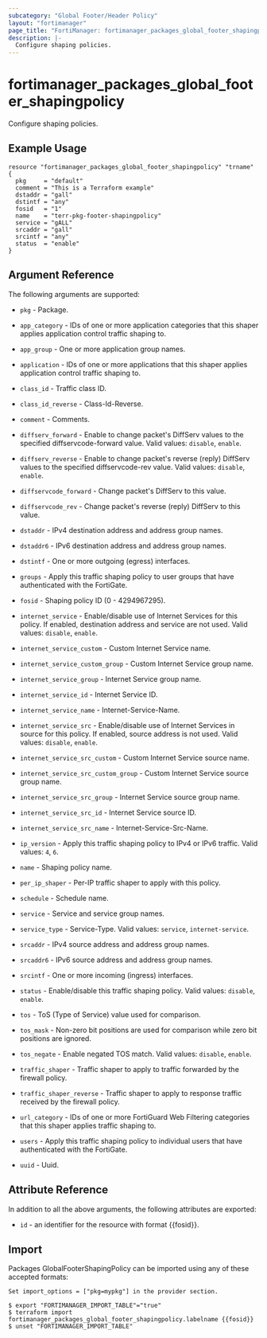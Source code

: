 ```yaml
---
subcategory: "Global Footer/Header Policy"
layout: "fortimanager"
page_title: "FortiManager: fortimanager_packages_global_footer_shapingpolicy"
description: |-
  Configure shaping policies.
---
```


# fortimanager_packages_global_footer_shapingpolicy
Configure shaping policies.

## Example Usage

```hcl
resource "fortimanager_packages_global_footer_shapingpolicy" "trname" {
  pkg     = "default"
  comment = "This is a Terraform example"
  dstaddr = "gall"
  dstintf = "any"
  fosid   = "1"
  name    = "terr-pkg-footer-shapingpolicy"
  service = "gALL"
  srcaddr = "gall"
  srcintf = "any"
  status  = "enable"
}
```

## Argument Reference


The following arguments are supported:

* `pkg` - Package.

* `app_category` - IDs of one or more application categories that this shaper applies application control traffic shaping to.
* `app_group` - One or more application group names.
* `application` - IDs of one or more applications that this shaper applies application control traffic shaping to.
* `class_id` - Traffic class ID.
* `class_id_reverse` - Class-Id-Reverse.
* `comment` - Comments.
* `diffserv_forward` - Enable to change packet's DiffServ values to the specified diffservcode-forward value. Valid values: `disable`, `enable`.

* `diffserv_reverse` - Enable to change packet's reverse (reply) DiffServ values to the specified diffservcode-rev value. Valid values: `disable`, `enable`.

* `diffservcode_forward` - Change packet's DiffServ to this value.
* `diffservcode_rev` - Change packet's reverse (reply) DiffServ to this value.
* `dstaddr` - IPv4 destination address and address group names.
* `dstaddr6` - IPv6 destination address and address group names.
* `dstintf` - One or more outgoing (egress) interfaces.
* `groups` - Apply this traffic shaping policy to user groups that have authenticated with the FortiGate.
* `fosid` - Shaping policy ID (0 - 4294967295).
* `internet_service` - Enable/disable use of Internet Services for this policy. If enabled, destination address and service are not used. Valid values: `disable`, `enable`.

* `internet_service_custom` - Custom Internet Service name.
* `internet_service_custom_group` - Custom Internet Service group name.
* `internet_service_group` - Internet Service group name.
* `internet_service_id` - Internet Service ID.
* `internet_service_name` - Internet-Service-Name.
* `internet_service_src` - Enable/disable use of Internet Services in source for this policy. If enabled, source address is not used. Valid values: `disable`, `enable`.

* `internet_service_src_custom` - Custom Internet Service source name.
* `internet_service_src_custom_group` - Custom Internet Service source group name.
* `internet_service_src_group` - Internet Service source group name.
* `internet_service_src_id` - Internet Service source ID.
* `internet_service_src_name` - Internet-Service-Src-Name.
* `ip_version` - Apply this traffic shaping policy to IPv4 or IPv6 traffic. Valid values: `4`, `6`.

* `name` - Shaping policy name.
* `per_ip_shaper` - Per-IP traffic shaper to apply with this policy.
* `schedule` - Schedule name.
* `service` - Service and service group names.
* `service_type` - Service-Type. Valid values: `service`, `internet-service`.

* `srcaddr` - IPv4 source address and address group names.
* `srcaddr6` - IPv6 source address and address group names.
* `srcintf` - One or more incoming (ingress) interfaces.
* `status` - Enable/disable this traffic shaping policy. Valid values: `disable`, `enable`.

* `tos` - ToS (Type of Service) value used for comparison.
* `tos_mask` - Non-zero bit positions are used for comparison while zero bit positions are ignored.
* `tos_negate` - Enable negated TOS match. Valid values: `disable`, `enable`.

* `traffic_shaper` - Traffic shaper to apply to traffic forwarded by the firewall policy.
* `traffic_shaper_reverse` - Traffic shaper to apply to response traffic received by the firewall policy.
* `url_category` - IDs of one or more FortiGuard Web Filtering categories that this shaper applies traffic shaping to.
* `users` - Apply this traffic shaping policy to individual users that have authenticated with the FortiGate.
* `uuid` - Uuid.


## Attribute Reference

In addition to all the above arguments, the following attributes are exported:
* `id` - an identifier for the resource with format {{fosid}}.

## Import

Packages GlobalFooterShapingPolicy can be imported using any of these accepted formats:
```
Set import_options = ["pkg=mypkg"] in the provider section.

$ export "FORTIMANAGER_IMPORT_TABLE"="true"
$ terraform import fortimanager_packages_global_footer_shapingpolicy.labelname {{fosid}}
$ unset "FORTIMANAGER_IMPORT_TABLE"
```

